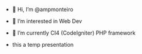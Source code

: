 - 👋 Hi, I’m @ampmonteiro
- 👀 I’m interested in Web Dev
- 🌱 I’m currently CI4 (CodeIgniter) PHP framework

-  this a temp presentation
